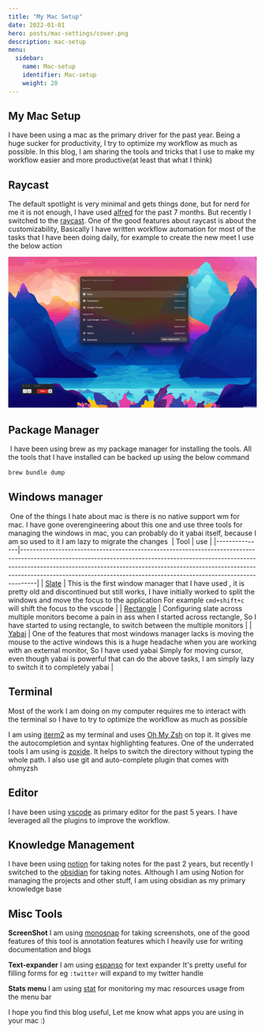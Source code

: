 ```yaml
---
title: "My Mac Setup"
date: 2022-01-01
hero: posts/mac-settings/cover.png
description: mac-setup
menu:
  sidebar:
    name: Mac-setup
    identifier: Mac-setup
    weight: 20
---
```



## My Mac Setup 
I have been using a mac as the primary driver for the past year. Being a huge sucker for productivity, I try to optimize my workflow as much as possible. In this blog, I am sharing the tools and tricks that I use to make my workflow easier and more productive(at least that what I think)
​
## Raycast
The default spotlight is very minimal and gets things done, but for nerd for me it is not enough, I have used [alfred]() for the past 7 months. But recently I switched to the [raycast](https://www.raycast.com/). One of the good features about raycast is about the customizability, Basically I have written workflow automation for most of the tasks that I have been doing daily, for example to create the new meet I use the below action 

​![meet](meet.gif)
## Package Manager
​
I have been using brew as my package manager for installing the tools. All the tools that I have installed can be backed up using the below command 
​
```bash
brew bundle dump
```

## Windows manager
​
One of the things I hate about mac is there is no native support wm for mac. I have gone overengineering about this one and use three tools for managing the windows in mac, you can probably do it yabai itself, because I am so used to it I am lazy to migrate the changes 
​
| Tool          | use                                                                                                                                                                                                                                                                                                                         |
|---------------|-----------------------------------------------------------------------------------------------------------------------------------------------------------------------------------------------------------------------------------------------------------------------------------------------------------------------------|
| [Slate](https://github.com/jigish/slate)     | This is the first window manager that I have used , it is pretty old and discontinued but still works, I have initially worked to split the windows and move the focus to the application  For example `cmd+shift+c` will shift the focus to the vscode                                                                       |
| [Rectangle](https://rectangleapp.com/) | Configuring slate across multiple monitors become a pain in ass when I started across rectangle, So I have started to using rectangle, to switch between the multiple monitors |
| [Yabai](https://github.com/koekeishiya/yabai)     | One of the features that most windows manager lacks is moving the mouse to the active windows this is a huge headache when you are working with an external monitor, So I have used yabai Simply for moving cursor, even though yabai is powerful that can do the above tasks, I am simply lazy to switch it to completely yabai |

## Terminal 

Most of the work I am doing on my computer requires me to interact with the terminal so I have to try to optimize the workflow as much as possible 

I am using [iterm2](https://iterm2.com/) as my terminal and uses [Oh My Zsh](https://ohmyz.sh/) on top it. It gives me the autocompletion and syntax highlighting features. One of the underrated tools I am using is [zoxide](https://github.com/ajeetdsouza/zoxide). It helps to switch the directory without typing the whole path. I also use git and auto-complete plugin that comes with ohmyzsh
​
## Editor
 I have been using [vscode](https://code.visualstudio.com/) as primary editor for the past 5 years. I have leveraged all the plugins to improve the workflow.
 
 ## Knowledge Management
 
 I have been using [notion](https://notion.so/) for taking notes for the past 2 years, but recently I switched to the [obsidian](https://obsidian.md/) for taking notes. Although I am using Notion for managing the projects and other stuff, I am using obsidian as my primary knowledge base 
 
 ## Misc Tools
 
 **ScreenShot** I  am using [monosnap](https://monosnap.com/) for taking screenshots, one of the good features of this tool is annotation features which I heavily use for writing documentation and blogs
 
**Text-expander** I am using [espanso](https://espanso.org/) for text expander It's pretty useful for filling forms for eg `:twitter` will expand to my twitter handle 


**Stats menu** I am using [stat](https://github.com/exelban/stats) for monitoring my mac resources usage from the menu bar 

I hope you find this blog useful, Let me know what apps you are using in your mac :) 